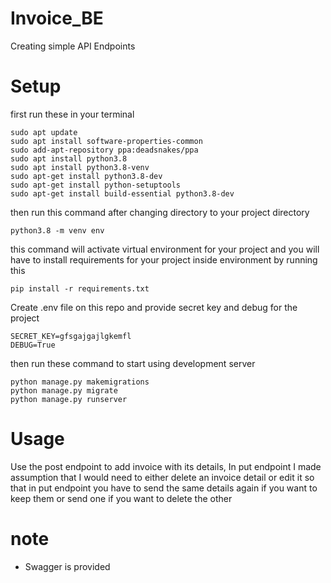 # Invoice_BE

Creating simple API Endpoints

# Setup

first run these in your terminal

```
sudo apt update
sudo apt install software-properties-common
sudo add-apt-repository ppa:deadsnakes/ppa
sudo apt install python3.8
sudo apt install python3.8-venv
sudo apt-get install python3.8-dev
sudo apt-get install python-setuptools
sudo apt-get install build-essential python3.8-dev
```

then run this command after changing directory to your project directory

```
python3.8 -m venv env

```

this command will activate virtual environment for your project and you will have to install requirements for your project inside environment by running this

```
pip install -r requirements.txt
```

Create .env file on this repo and provide secret key and debug for the project

```
SECRET_KEY=gfsgajgajlgkemfl
DEBUG=True
```

then run these command to start using development server

```
python manage.py makemigrations
python manage.py migrate
python manage.py runserver
```

# Usage

Use the post endpoint to add invoice with its details, In put endpoint I made assumption that I would need to either delete an invoice detail or edit it
so that in put endpoint you have to send the same details again if you want to keep them or send one if you want to delete the other

# note

* Swagger is provided
